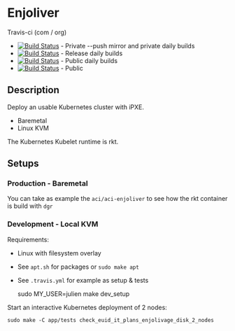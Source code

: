 # Enjoliver 

Travis-ci (com / org)

* [![Build Status](https://travis-ci.com/JulienBalestra/enjoliver-private.svg?token=ZwLEpiSqDoYCiBWcDCqE&branch=master)](https://travis-ci.com/JulienBalestra/enjoliver-private) - Private --push mirror and private daily builds  
* [![Build Status](https://travis-ci.com/JulienBalestra/enjoliver-release.svg?token=ZwLEpiSqDoYCiBWcDCqE&branch=master)](https://travis-ci.com/JulienBalestra/enjoliver-release) - Release daily builds 
* [![Build Status](https://travis-ci.com/JulienBalestra/enjoliver.svg?token=ZwLEpiSqDoYCiBWcDCqE&branch=master)](https://travis-ci.com/JulienBalestra/enjoliver) - Public daily builds  
* [![Build Status](https://travis-ci.org/JulienBalestra/enjoliver.svg?branch=master)](https://travis-ci.org/JulienBalestra/enjoliver) - Public


## Description

Deploy an usable Kubernetes cluster with iPXE.

* Baremetal
* Linux KVM

The Kubernetes Kubelet runtime is rkt.


## Setups


### Production - Baremetal

You can take as example the `aci/aci-enjoliver` to see how the rkt container is build with `dgr`
 
 
### Development - Local KVM

Requirements:

* Linux with filesystem overlay
* See `apt.sh` for packages or `sudo make apt`
* See `.travis.yml` for example as setup & tests


    sudo MY_USER=julien make dev_setup
    
    
Start an interactive Kubernetes deployment of 2 nodes:

    sudo make -C app/tests check_euid_it_plans_enjolivage_disk_2_nodes